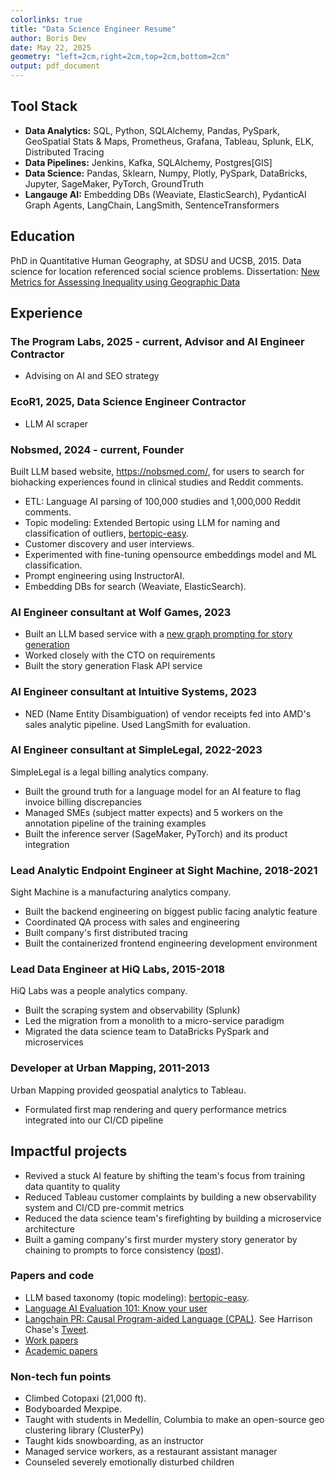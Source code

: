 ```yaml
---
colorlinks: true
title: "Data Science Engineer Resume"
author: Boris Dev
date: May 22, 2025
geometry: "left=2cm,right=2cm,top=2cm,bottom=2cm"
output: pdf_document
---
```


## Tool Stack

-   **Data Analytics:** SQL, Python, SQLAlchemy, Pandas, PySpark, GeoSpatial Stats & Maps, Prometheus, Grafana, Tableau, Splunk, ELK, Distributed Tracing
-   **Data Pipelines:** Jenkins, Kafka, SQLAlchemy, Postgres[GIS]
-   **Data Science:** Pandas, Sklearn, Numpy, Plotly, PySpark, DataBricks, Jupyter, SageMaker, PyTorch, GroundTruth
-   **Langauge AI:** Embedding DBs (Weaviate, ElasticSearch), PydanticAI Graph Agents, LangChain, LangSmith, SentenceTransformers

## Education

PhD in Quantitative Human Geography, at SDSU and UCSB, 2015. Data science for location referenced social science problems. Dissertation: [New Metrics for Assessing Inequality using Geographic Data](https://escholarship.org/content/qt8br7d5df/qt8br7d5df.pdf)

## Experience

### The Program Labs, 2025 - current, Advisor and AI Engineer Contractor

-   Advising on AI and SEO strategy

### EcoR1, 2025, Data Science Engineer Contractor

-   LLM AI scraper

### Nobsmed, 2024 - current, Founder

Built LLM based website, https://nobsmed.com/, for users to search for biohacking experiences
found in clinical studies and Reddit comments.

-   ETL: Language AI parsing of 100,000 studies and 1,000,000 Reddit comments.
-   Topic modeling: Extended Bertopic using LLM for naming and classification of outliers, [bertopic-easy](https://github.com/borisdev/bertopic-easy).
-   Customer discovery and user interviews.
-   Experimented with fine-tuning opensource embeddings model and ML classification.
-   Prompt engineering using InstructorAI.
-   Embedding DBs for search (Weaviate, ElasticSearch).

### AI Engineer consultant at Wolf Games, 2023

-   Built an LLM based service with a [new graph prompting for story generation](https://ai.google.dev/showcase/wolfgames?utm_source=chatgpt.com)
-   Worked closely with the CTO on requirements
-   Built the story generation Flask API service

### AI Engineer consultant at Intuitive Systems, 2023

-   NED (Name Entity Disambiguation) of vendor receipts fed into AMD's sales analytic pipeline. Used LangSmith for evaluation.

### AI Engineer consultant at SimpleLegal, 2022-2023

SimpleLegal is a legal billing analytics company.

-   Built the ground truth for a language model for an AI feature to flag invoice billing discrepancies
-   Managed SMEs (subject matter expects) and 5 workers on the annotation pipeline of the training examples
-   Built the inference server (SageMaker, PyTorch) and its product integration

### Lead Analytic Endpoint Engineer at Sight Machine, 2018-2021

Sight Machine is a manufacturing analytics company.

-   Built the backend engineering on biggest public facing analytic feature
-   Coordinated QA process with sales and engineering
-   Built company's first distributed tracing
-   Built the containerized frontend engineering development environment

### Lead Data Engineer at HiQ Labs, 2015-2018

HiQ Labs was a people analytics company.

-   Built the scraping system and observability (Splunk)
-   Led the migration from a monolith to a micro-service paradigm
-   Migrated the data science team to DataBricks PySpark and microservices

### Developer at Urban Mapping, 2011-2013

Urban Mapping provided geospatial analytics to Tableau.

-   Formulated first map rendering and query performance metrics integrated into our CI/CD pipeline

## Impactful projects

-   Revived a stuck AI feature by shifting the team's focus from training data quantity to quality
-   Reduced Tableau customer complaints by building a new observability system and CI/CD pre-commit metrics
-   Reduced the data science team's firefighting by building a microservice architecture
-   Built a gaming company's first murder mystery story generator by chaining to prompts to force consistency ([post](https://ai.google.dev/showcase/wolfgames?utm_source=chatgpt.com)).

<!--
## Interesting activities

-   For my side-project, Nobsmed.com, I am making a website to help people compare their treatment options by summarizing clinical study outcomes along with Reddit personal experience anecdotal comments.
-   I climbed Cotopaxi (21,000 ft), survived bodyboarding Mexpipe, worked with students in Medellín, Columbia to make [ClusterPy](https://github.com/clusterpy/clusterpy), was a kids snowboard instructor at Vail Resorts, CO, was an assistant manager at Gundy's Grill in Vail Resorts, CO, was a counselor for severely emotionally disturbed children at Seneca Institute, CA.

-->

### Papers and code

-   LLM based taxonomy (topic modeling): [bertopic-easy](https://github.com/borisdev/bertopic-easy).
-   [Language AI Evaluation 101: Know your user](https://medium.com/@boris.dev/why-did-your-language-ai-feature-fail-66a280954287)
-   [Langchain PR: Causal Program-aided Language
    (CPAL)](https://github.com/hwchase17/langchain/pull/6255). See Harrison Chase's [Tweet](https://twitter.com/LangChainAI/status/1678797225013440514).
-   [Work papers](https://docs.google.com/document/d/1pMID97O4hHkK8ok7cwLH4Y4KpsgQSPUAXtYrscwcyb4/edit)
-   [Academic papers](https://scholar.google.com/citations?hl=en&user=Nk4jOl0AAAAJ&view_op=list_works&gmla=AKKJWFcXmp1czN7ENwhvDx7hvgEHHD9lR1FLROPUvMco2ptysbNAe0Cdya8R9DZUmePAtMN53t2N97S_t5xA4NF-)

### Non-tech fun points

-   Climbed Cotopaxi (21,000 ft).
-   Bodyboarded Mexpipe.
-   Taught with students in Medellín, Columbia to make an open-source geo clustering library (ClusterPy)
-   Taught kids snowboarding, as an instructor
-   Managed service workers, as a restaurant assistant manager
-   Counseled severely emotionally disturbed children
